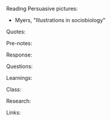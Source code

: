 Reading Persuasive pictures:

- Myers, "Illustrations in sociobiology"

Quotes:

Pre-notes:

Response:

Questions:

Learnings:

Class:

Research:

Links:
